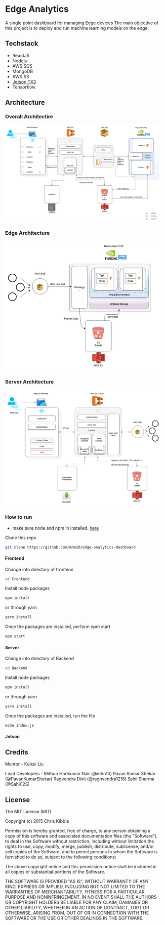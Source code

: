 # Edge Analytics
A single point dashboard for managing Edge devices
The main objective of this project is to deploy and run machine learning models on the edge.


## Techstack 
* ReactJS
* Nodejs
* AWS SQS
* MongoDB
* AWS S3
* [Jetson TX3](https://devblogs.nvidia.com/jetson-tx2-delivers-twice-intelligence-edge/) 
* Tensorflow
  
## Architecture
### Overall Architectire
![Architecture Diagram](https://github.com/mhn10/edge-analytics-dashboard/blob/master/readme_assets/Edge_analytics_arch.png)

### Edge Architecture
![Edge Architecture](https://github.com/mhn10/edge-analytics-dashboard/blob/master/readme_assets/Edge.png)

### Server Architecture
![Server Architecture](https://github.com/mhn10/edge-analytics-dashboard/blob/master/readme_assets/Frontend.png)
### How to run
* make sure node and npm in installed. [here](https://nodejs.org/en/)

Clone this repo 
```bash 
git clone https://github.com/mhn10/edge-analytics-dashboard
```

#### Frontend
Change into directory of frontend
```bash
cd Frontend
```
Install node packages 
```bash
npm install
```
or through yarn
```bash
yarn install
```
Once the packages are installed, perform npm start
```bash
npm start
```

#### Server
Change into directory of Backend
```bash
cd Backend
```
Install node packages 
```bash
npm install
```
or through yarn
```bash
yarn install
```
Once the packages are installed, run the file
```bash
node index.js
```

#### Jetson

## Credits
Mentor - Kaikai Liu

Lead Developers - 
Mithun Harikumar Nair (@mhn10)
Pavan Kumar Shekar (@PavanKumarShekar)
Ragvendra Dixit (@raghvendra1218)
Sahil Sharma (@Sahil12S)

 
## License
 
The MIT License (MIT)

Copyright (c) 2015 Chris Kibble

Permission is hereby granted, free of charge, to any person obtaining a copy of this software and associated documentation files (the "Software"), to deal in the Software without restriction, including without limitation the rights to use, copy, modify, merge, publish, distribute, sublicense, and/or sell copies of the Software, and to permit persons to whom the Software is furnished to do so, subject to the following conditions:

The above copyright notice and this permission notice shall be included in all copies or substantial portions of the Software.

THE SOFTWARE IS PROVIDED "AS IS", WITHOUT WARRANTY OF ANY KIND, EXPRESS OR IMPLIED, INCLUDING BUT NOT LIMITED TO THE WARRANTIES OF MERCHANTABILITY, FITNESS FOR A PARTICULAR PURPOSE AND NONINFRINGEMENT. IN NO EVENT SHALL THE AUTHORS OR COPYRIGHT HOLDERS BE LIABLE FOR ANY CLAIM, DAMAGES OR OTHER LIABILITY, WHETHER IN AN ACTION OF CONTRACT, TORT OR OTHERWISE, ARISING FROM, OUT OF OR IN CONNECTION WITH THE SOFTWARE OR THE USE OR OTHER DEALINGS IN THE SOFTWARE.
